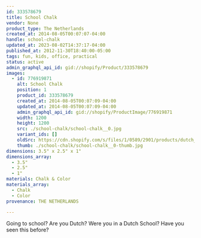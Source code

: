 ```yaml
---
id: 333578679
title: School Chalk
vendor: None
product_type: The Netherlands
created_at: 2014-08-05T00:07:07-04:00
handle: school-chalk
updated_at: 2023-08-02T14:37:17-04:00
published_at: 2012-11-30T18:40:00-05:00
tags: fun, kids, office, practical
status: active
admin_graphql_api_id: gid://shopify/Product/333578679
images:
  - id: 776919871
    alt: School Chalk
    position: 1
    product_id: 333578679
    created_at: 2014-08-05T00:07:09-04:00
    updated_at: 2014-08-05T00:07:09-04:00
    admin_graphql_api_id: gid://shopify/ProductImage/776919871
    width: 1200
    height: 1200
    src: ./school-chalk/school-chalk__0.jpg
    variant_ids: []
    oldSrc: https://cdn.shopify.com/s/files/1/0589/2901/products/dutch_chalk.jpeg?v=1407211629
    thumb: ./school-chalk/school-chalk__0-thumb.jpg
dimensions: 3.5" x 2.5" x 1"
dimensions_array:
  - 3.5"
  - 2.5"
  - 1"
materials: Chalk & Color
materials_array:
  - Chalk
  - Color
provenance: THE NETHERLANDS

---
```


Going to school? Are you Dutch? Were you in a Dutch School? Have you seen this before?
